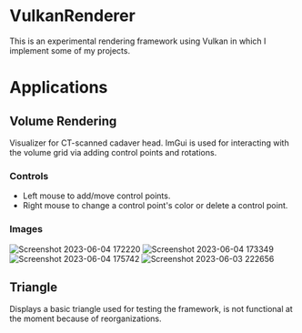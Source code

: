 # VulkanRenderer
This is an experimental rendering framework using Vulkan in which I implement some of my projects.

# Applications
## Volume Rendering
Visualizer for CT-scanned cadaver head. ImGui is used for interacting with the volume grid via adding control points and rotations.
### Controls
- Left mouse to add/move control points.
- Right mouse to change a control point's color or delete a control point.
### Images
![Screenshot 2023-06-04 172220](https://github.com/HungVu810/VulkanRenderer/assets/63895487/0ad4ba16-cbc3-42aa-a5c5-e4e132ddf3ad)
![Screenshot 2023-06-04 173349](https://github.com/HungVu810/VulkanRenderer/assets/63895487/57330daf-4b89-408d-918f-31b65d1f7adc)
![Screenshot 2023-06-04 175742](https://github.com/HungVu810/VulkanRenderer/assets/63895487/73e6c568-1346-41a1-a0da-795941dd02a1)
![Screenshot 2023-06-03 222656](https://github.com/HungVu810/VulkanRenderer/assets/63895487/25958132-f4f5-4801-877a-9004dfb8b977)

## Triangle
Displays a basic triangle used for testing the framework, is not functional at the moment because of reorganizations.
